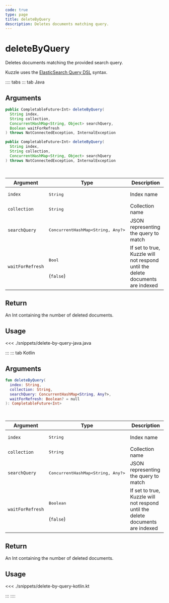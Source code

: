 ```yaml
---
code: true
type: page
title: deleteByQuery
description: Deletes documents matching query.
---
```


# deleteByQuery

Deletes documents matching the provided search query.

Kuzzle uses the [ElasticSearch Query DSL](https://www.elastic.co/guide/en/elasticsearch/reference/7.4/query-dsl.html) syntax.

:::: tabs
::: tab Java

## Arguments

```java
public CompletableFuture<Int> deleteByQuery(
  String index,
  String collection,
  ConcurrentHashMap<String, Object> searchQuery,
  Boolean waitForRefresh
) throws NotConnectedException, InternalException

public CompletableFuture<Int> deleteByQuery(
  String index,
  String collection,
  ConcurrentHashMap<String, Object> searchQuery
) throws NotConnectedException, InternalException
```

<br/>

| Argument     | Type                                 | Description                             |
| ------------ | ------------------------------------ | --------------------------------------- |
| `index`      | <pre>String</pre>        | Index name                              |
| `collection` | <pre>String</pre>        | Collection name                         |
| `searchQuery`      | <pre>ConcurrentHashMap<String, Any?></pre>        | JSON representing the query to match |
| `waitForRefresh` | <pre>Bool</pre><br>(`false`)  | If set to true, Kuzzle will not respond until the delete documents are indexed |


## Return

An Int containing the number of deleted documents.

## Usage

<<< ./snippets/delete-by-query-java.java

:::
::: tab Kotlin

## Arguments

```kotlin
fun deleteByQuery(
  index: String,
  collection: String,
  searchQuery: ConcurrentHashMap<String, Any?>,
  waitForRefresh: Boolean? = null
): CompletableFuture<Int>
```

<br/>

| Argument     | Type                                 | Description                             |
| ------------ | ------------------------------------ | --------------------------------------- |
| `index`      | <pre>String</pre>        | Index name                              |
| `collection` | <pre>String</pre>        | Collection name                         |
| `searchQuery`      | <pre>ConcurrentHashMap<String, Any?></pre>        | JSON representing the query to match |
| `waitForRefresh` | <pre>Boolean</pre><br>(`false`)  | If set to true, Kuzzle will not respond until the delete documents are indexed |


## Return

An Int containing the number of deleted documents.

## Usage

<<< ./snippets/delete-by-query-kotlin.kt

:::
::::
